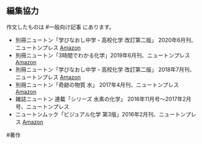 ## 編集協力

作文したものは #一般向け記事 にあります。

* 別冊ニュートン「学びなおし中学・高校化学 改訂第二版」 2020年6月刊、ニュートンプレス [Amazon](https://www.amazon.co.jp/dp/431552249X)
* 別冊ニュートン「3時間でわかる化学」2019年6月刊、ニュートンプレス [Amazon](https://www.amazon.co.jp/dp/4315521663/)
* 別冊ニュートン「学びなおし中学・高校化学 改訂第二版」 2018年7月刊、ニュートンプレス [Amazon](https://www.amazon.co.jp/dp/431552249X)
* 別冊ニュートン「奇跡の物質 水」 2017年4月刊、ニュートンプレス [Amazon](https://www.amazon.co.jp/dp/B06XT765M5)
* 雑誌ニュートン 連載「シリーズ 水素の化学」 2016年11月号〜2017年2月号、ニュートンプレス
* ニュートンムック「ビジュアル化学 第3版」2016年2月刊、ニュートンプレス [Amazon](https://www.amazon.co.jp/dp/4315520365)



#著作
